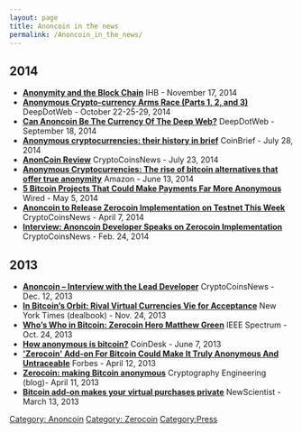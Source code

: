 ```yaml
---
layout: page
title: Anoncoin in the news
permalink: /Anoncoin_in_the_news/
---
```


2014
----

-   [**Anonymity and the Block Chain**](https://ihb.io/2014-11-17/news/anonymity-block-chain-13570)
    IHB - November 17, 2014
-   [**Anonymous Crypto-currency Arms Race (Parts 1, 2, and 3)**](http://www.deepdotweb.com/tag/ArmsRace/)
    DeepDotWeb - October 22-25-29, 2014
-   [**Can Anoncoin Be The Currency Of The Deep Web?**](http://www.deepdotweb.com/2014/09/18/can-anoncoin-be-the-currency-of-the-deep-web/)
    DeepDotWeb - September 18, 2014
-   [**Anonymous cryptocurrencies: their history in brief**](http://coinbrief.net/anonymous-cryptocurrencies-brief-history/)
    CoinBrief - July 28, 2014
-   [**AnonCoin Review**](http://www.cryptocoinsnews.com/news/anoncoin-review-random-coin-day/2014/07/23)
    CryptoCoinsNews - July 23, 2014
-   [**Anonymous Cryptocurrencies: The rise of bitcoin alternatives that offer true anonymity**](http://www.amazon.com/Anonymous-Cryptocurrencies-bitcoin-alternatives-anonymity-ebook/dp/B00KZ6WANE)
    Amazon - June 13, 2014
-   [**5 Bitcoin Projects That Could Make Payments Far More Anonymous**](http://www.wired.com/2014/05/bitcoin-anonymous-projects/)
    Wired - May 5, 2014
-   [**Anoncoin to Release Zerocoin Implementation on Testnet This Week**](http://www.cryptocoinsnews.com/news/anoncoin-release-zerocoin-implementation-testnet-this-week/2014/04/07)
    CryptoCoinsNews - April 7, 2014
-   [**Interview: Anoncoin Developer Speaks on Zerocoin Implementation**](http://www.cryptocoinsnews.com/news/interview-anoncoin-developer-speaks-zerocoin-implementation/2014/02/24)
    CryptoCoinsNews - Feb. 24, 2014

2013
----

-   [**Anoncoin – Interview with the Lead Developer**](http://www.cryptocoinsnews.com/news/anoncoin-interview-lead-developer/2013/12/12)
    CryptoCoinsNews - Dec. 12, 2013
-   [**In Bitcoin’s Orbit: Rival Virtual Currencies Vie for Acceptance**](http://dealbook.nytimes.com/2013/11/24/in-bitcoins-orbit-rival-virtual-currencies-vie-for-acceptance/?_php=true&_type=blogs&_php=true&_type=blogs&_r=1)
    New York Times (dealbook) - Nov. 24, 2013
-   [**Who’s Who in Bitcoin: Zerocoin Hero Matthew Green**](http://spectrum.ieee.org/computing/networks/whos-who-in-bitcoin-zerocoin-hero-matthew-green)
    IEEE Spectrum - Oct. 24, 2013
-   [**How anonymous is bitcoin?**](http://www.coindesk.com/how-anonymous-is-bitcoin/)
    CoinDesk - June 7, 2013
-   [**'Zerocoin' Add-on For Bitcoin Could Make It Truly Anonymous And Untraceable**](http://www.forbes.com/sites/andygreenberg/2013/04/12/zerocoin-add-on-for-bitcoin-could-make-it-truly-anonymous-and-untraceable/)
    Forbes - April 12, 2013
-   [**Zerocoin: making Bitcoin anonymous**](http://blog.cryptographyengineering.com/2013/04/zerocoin-making-bitcoin-anonymous.html)
    Cryptography Engineering (blog)- April 11, 2013
-   [**Bitcoin add-on makes your virtual purchases private**](http://www.newscientist.com/blogs/onepercent/2013/03/bitcoin-zerocoin.html)
    NewScientist - March 13, 2013

[Category: Anoncoin](/Category:_Anoncoin "wikilink") [Category: Zerocoin](/Category:_Zerocoin "wikilink") [Category:Press](/Category:Press "wikilink")